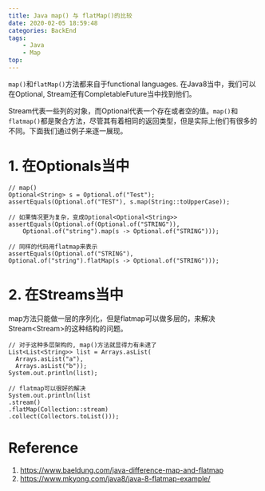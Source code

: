 ```yaml
---
title: Java map() 与 flatMap()的比较
date: 2020-02-05 18:59:48
categories: BackEnd
tags:
    - Java
    - Map
top:
---
```


`map()`和`flatMap()`方法都来自于functional languages. 在Java8当中，我们可以在Optional, Stream还有CompletableFuture当中找到他们。

Stream代表一些列的对象，而Optional代表一个存在或者空的值。`map()`和`flatmap()`都是聚合方法，尽管其有着相同的返回类型，但是实际上他们有很多的不同。下面我们通过例子来逐一展现。

# 1. 在Optionals当中

    // map()
    Optional<String> s = Optional.of("Test");
    assertEquals(Optional.of("TEST"), s.map(String::toUpperCase));
    
    // 如果情况更为复杂，变成Optional<Optional<String>>
    assertEquals(Optional.of(Optional.of("STRING")), 
        Optional.of("string").map(s -> Optional.of("STRING")));
        
    // 同样的代码用flatmap来表示
    assertEquals(Optional.of("STRING"), 
    Optional.of("string").flatMap(s -> Optional.of("STRING")));
    
# 2. 在Streams当中

map方法只能做一层的序列化，但是flatmap可以做多层的，来解决Stream<Stream<R>>的这种结构的问题。

    // 对于这种多层架构的, map()方法就显得力有未逮了
    List<List<String>> list = Arrays.asList(
      Arrays.asList("a"),
      Arrays.asList("b"));
    System.out.println(list);
    
    // flatmap可以很好的解决
    System.out.println(list
    .stream()
    .flatMap(Collection::stream)
    .collect(Collectors.toList()));
    
# Reference

1. https://www.baeldung.com/java-difference-map-and-flatmap
2. https://www.mkyong.com/java8/java-8-flatmap-example/
